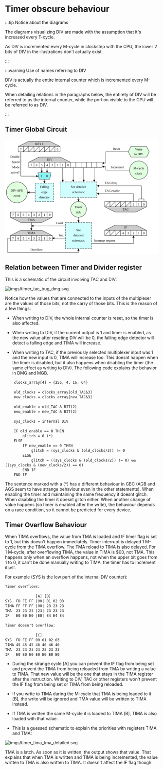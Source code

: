# Timer obscure behaviour

<!-- TODO: actually fix the diagrams -->

:::tip Notice about the diagrams

The diagrams visualizing DIV are made with the assumption that
 it's increased every T-cycle.

As DIV is incremented every M-cycle in clockstep with the CPU, 
 the lower 2 bits of DIV in the illustrations don't actually exist.

:::

<!-- TODO: fix the wording if necessary -->

:::warning Use of names referring to DIV

DIV is actually the entire internal counter which is incremented every M-cycle.

When detailing relations in the paragraphs below, the entirety of DIV
 will be referred to as the internal counter, while the portion visible to the CPU
 will be referred to as DIV.

:::

## Timer Global Circuit

![](imgs/timer_simplified.svg "imgs/timer_simplified.svg")

## Relation between Timer and Divider register

This is a schematic of the circuit involving TAC and DIV:

![](imgs/timer_tac_bug_dmg.svg "imgs/timer_tac_bug_dmg.svg")

Notice how the values that are connected to the inputs of the
multiplexer are the values of those bits, not the carry of those bits.
This is the reason of a few things:

- When writing to DIV, the whole internal counter is reset, so the timer is
also affected.

- When writing to DIV, if the current output is 1 and timer is
enabled, as the new value after reseting DIV will be 0, the falling
edge detector will detect a falling edge and TIMA will increase.

- When writing to TAC, if the previously selected multiplexer input was
1 and the new input is 0, TIMA will increase too. This doesnt
happen when the timer is disabled, but it also happens when disabling
the timer (the same effect as writing to DIV). The following code explains the behavior in DMG and MGB.

```
    clocks_array[4] = {256, 4, 16, 64}

    old_clocks = clocks_array[old_TAC&3]
    new_clocks = clocks_array[new_TAC&3]

    old_enable = old_TAC & BIT(2)
    new_enable = new_TAC & BIT(2)

    sys_clocks = internal DIV

    IF old_enable == 0 THEN
        glitch = 0 (*)
    ELSE
        IF new_enable == 0 THEN
            glitch = (sys_clocks & (old_clocks/2)) != 0
        ELSE
            glitch = ((sys_clocks & (old_clocks/2)) != 0) && ((sys_clocks & (new_clocks/2)) == 0)
        END IF
    END IF
```

The sentence marked with a (\*) has a different behaviour in GBC (AGB
and AGS seem to have strange behaviour even in the other statements).
When enabling the timer and maintaining the same frequency it doesnt
glitch. When disabling the timer it doesnt glitch either. When another
change of value happens (so timer is enabled after the write), the
behaviour depends on a race condition, so it cannot be predicted for
every device.

## Timer Overflow Behaviour

When TIMA overflows, the value from TMA is loaded and IF timer flag is
set to 1, but this doesn't happen immediately. Timer interrupt is
delayed 1 M-cycle from the TIMA overflow. The TMA reload to
TIMA is also delayed. For 1 M-cycle, after overflowing TIMA, the value
in TIMA is $00, not TMA. This happens only when an overflow happens, not
when the upper bit goes from 1 to 0, it can't be done manually writing
to TIMA, the timer has to increment itself.

For example (SYS is the low part of the internal DIV counter):

    Timer overflows:

                  [A] [B]
    SYS  FD FE FF |00| 01 02 03
    TIMA FF FF FF |00| 23 23 23
    TMA  23 23 23 |23| 23 23 23
    IF   E0 E0 E0 |E0| E4 E4 E4

    Timer doesn't overflow:

                  [C]
    SYS  FD FE FF 00 01 02 03
    TIMA 45 45 45 46 46 46 46
    TMA  23 23 23 23 23 23 23
    IF   E0 E0 E0 E0 E0 E0 E0

- During the strange cycle \[A\] you can prevent the IF flag from being
set and prevent the TIMA from being reloaded from TMA by writing a value
to TIMA. That new value will be the one that stays in the TIMA register
after the instruction. Writing to DIV, TAC or other registers won't
prevent the IF flag from being set or TIMA from being reloaded.

- If you write to TIMA during the M-cycle that TMA is being loaded to it
\[B\], the write will be ignored and TMA value will be written to TIMA
instead.

- If TMA is written the same M-cycle it is loaded to TIMA \[B\], TIMA is
also loaded with that value.

- This is a guessed schematic to explain the priorities with registers
TIMA and TMA:

![](imgs/timer_tima_tma_detailed.svg "imgs/timer_tima_tma_detailed.svg")

TMA is a latch. As soon as it is written, the output shows that value.
That explains that when TMA is written and TIMA is being incremented,
the value written to TMA is also written to TIMA. It doesn't affect the
IF flag though.
